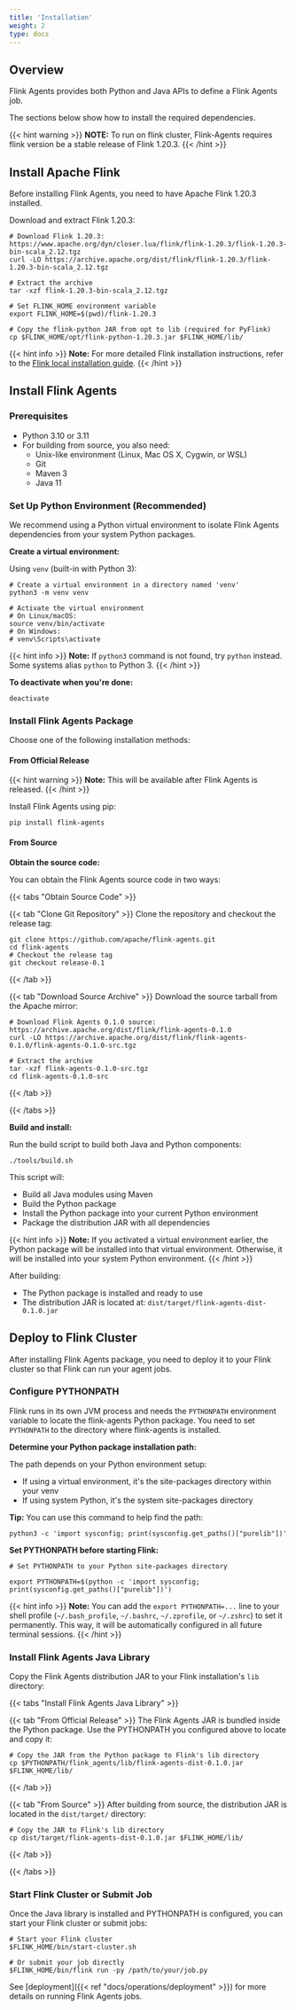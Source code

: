 ```yaml
---
title: 'Installation'
weight: 2
type: docs
---
```

<!--
Licensed to the Apache Software Foundation (ASF) under one
or more contributor license agreements.  See the NOTICE file
distributed with this work for additional information
regarding copyright ownership.  The ASF licenses this file
to you under the Apache License, Version 2.0 (the
"License"); you may not use this file except in compliance
with the License.  You may obtain a copy of the License at

  http://www.apache.org/licenses/LICENSE-2.0

Unless required by applicable law or agreed to in writing,
software distributed under the License is distributed on an
"AS IS" BASIS, WITHOUT WARRANTIES OR CONDITIONS OF ANY
KIND, either express or implied.  See the License for the
specific language governing permissions and limitations
under the License.
-->

## Overview
Flink Agents provides both Python and Java APIs to define a Flink Agents job.

The sections below show how to install the required dependencies.

{{< hint warning >}}
__NOTE:__ To run on flink cluster, Flink-Agents requires flink version be a stable release of Flink 1.20.3.
{{< /hint >}}

## Install Apache Flink

Before installing Flink Agents, you need to have Apache Flink 1.20.3 installed.

Download and extract Flink 1.20.3:

```shell
# Download Flink 1.20.3: https://www.apache.org/dyn/closer.lua/flink/flink-1.20.3/flink-1.20.3-bin-scala_2.12.tgz
curl -LO https://archive.apache.org/dist/flink/flink-1.20.3/flink-1.20.3-bin-scala_2.12.tgz

# Extract the archive
tar -xzf flink-1.20.3-bin-scala_2.12.tgz

# Set FLINK_HOME environment variable
export FLINK_HOME=$(pwd)/flink-1.20.3

# Copy the flink-python JAR from opt to lib (required for PyFlink)
cp $FLINK_HOME/opt/flink-python-1.20.3.jar $FLINK_HOME/lib/
```

{{< hint info >}}
**Note:** For more detailed Flink installation instructions, refer to the [Flink local installation guide](https://nightlies.apache.org/flink/flink-docs-release-1.20/docs/try-flink/local_installation/).
{{< /hint >}}

## Install Flink Agents

### Prerequisites

* Python 3.10 or 3.11
* For building from source, you also need:
  - Unix-like environment (Linux, Mac OS X, Cygwin, or WSL)
  - Git
  - Maven 3
  - Java 11

### Set Up Python Environment (Recommended)

We recommend using a Python virtual environment to isolate Flink Agents dependencies from your system Python packages.

**Create a virtual environment:**

Using `venv` (built-in with Python 3):
```shell
# Create a virtual environment in a directory named 'venv'
python3 -m venv venv

# Activate the virtual environment
# On Linux/macOS:
source venv/bin/activate
# On Windows:
# venv\Scripts\activate
```

{{< hint info >}}
**Note:** If `python3` command is not found, try `python` instead. Some systems alias `python` to Python 3.
{{< /hint >}}

**To deactivate when you're done:**
```shell
deactivate
```

### Install Flink Agents Package

Choose one of the following installation methods:

#### From Official Release

{{< hint warning >}}
__Note:__ This will be available after Flink Agents is released.
{{< /hint >}}

Install Flink Agents using pip:

```shell
pip install flink-agents
```

#### From Source

**Obtain the source code:**

You can obtain the Flink Agents source code in two ways:

{{< tabs "Obtain Source Code" >}}

{{< tab "Clone Git Repository" >}}
Clone the repository and checkout the release tag:

```shell
git clone https://github.com/apache/flink-agents.git
cd flink-agents
# Checkout the release tag
git checkout release-0.1
```
{{< /tab >}}

{{< tab "Download Source Archive" >}}
Download the source tarball from the Apache mirror:

```shell
# Download Flink Agents 0.1.0 source: https://archive.apache.org/dist/flink/flink-agents-0.1.0
curl -LO https://archive.apache.org/dist/flink/flink-agents-0.1.0/flink-agents-0.1.0-src.tgz

# Extract the archive
tar -xzf flink-agents-0.1.0-src.tgz
cd flink-agents-0.1.0-src
```
{{< /tab >}}

{{< /tabs >}}

**Build and install:**

Run the build script to build both Java and Python components:

```shell
./tools/build.sh
```

This script will:
- Build all Java modules using Maven
- Build the Python package
- Install the Python package into your current Python environment
- Package the distribution JAR with all dependencies

{{< hint info >}}
**Note:** If you activated a virtual environment earlier, the Python package will be installed into that virtual environment. Otherwise, it will be installed into your system Python environment.
{{< /hint >}}

After building:
- The Python package is installed and ready to use
- The distribution JAR is located at: `dist/target/flink-agents-dist-0.1.0.jar`


## Deploy to Flink Cluster

After installing Flink Agents package, you need to deploy it to your Flink cluster so that Flink can run your agent jobs.

### Configure PYTHONPATH

Flink runs in its own JVM process and needs the `PYTHONPATH` environment variable to locate the flink-agents Python package. You need to set `PYTHONPATH` to the directory where flink-agents is installed.

**Determine your Python package installation path:**

The path depends on your Python environment setup:
- If using a virtual environment, it's the site-packages directory within your venv
- If using system Python, it's the system site-packages directory

**Tip:** You can use this command to help find the path:
```shell
python3 -c 'import sysconfig; print(sysconfig.get_paths()["purelib"])'
```

**Set PYTHONPATH before starting Flink:**

```shell
# Set PYTHONPATH to your Python site-packages directory

export PYTHONPATH=$(python -c 'import sysconfig; print(sysconfig.get_paths()["purelib"])')
```

{{< hint info >}}
**Note:** You can add the `export PYTHONPATH=...` line to your shell profile (`~/.bash_profile`, `~/.bashrc`, `~/.zprofile`, or `~/.zshrc`) to set it permanently. This way, it will be automatically configured in all future terminal sessions.
{{< /hint >}}

### Install Flink Agents Java Library

Copy the Flink Agents distribution JAR to your Flink installation's `lib` directory:

{{< tabs "Install Flink Agents Java Library" >}}

{{< tab "From Official Release" >}}
The Flink Agents JAR is bundled inside the Python package. Use the PYTHONPATH you configured above to locate and copy it:

```shell
# Copy the JAR from the Python package to Flink's lib directory
cp $PYTHONPATH/flink_agents/lib/flink-agents-dist-0.1.0.jar $FLINK_HOME/lib/
```

{{< /tab >}}

{{< tab "From Source" >}}
After building from source, the distribution JAR is located in the `dist/target/` directory:

```shell
# Copy the JAR to Flink's lib directory
cp dist/target/flink-agents-dist-0.1.0.jar $FLINK_HOME/lib/
```
{{< /tab >}}

{{< /tabs >}}

### Start Flink Cluster or Submit Job

Once the Java library is installed and PYTHONPATH is configured, you can start your Flink cluster or submit jobs:

```shell
# Start your Flink cluster
$FLINK_HOME/bin/start-cluster.sh

# Or submit your job directly
$FLINK_HOME/bin/flink run -py /path/to/your/job.py
```

See [deployment]({{< ref "docs/operations/deployment" >}}) for more details on running Flink Agents jobs.